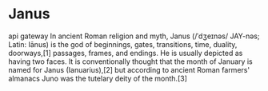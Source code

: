 # Janus
api gateway
In ancient Roman religion and myth, Janus (/ˈdʒeɪnəs/ JAY-nəs; Latin: Iānus) is the god of beginnings, gates, transitions, time, duality, doorways,[1] passages, frames, and endings. He is usually depicted as having two faces. It is conventionally thought that the month of January is named for Janus (Ianuarius),[2] but according to ancient Roman farmers' almanacs Juno was the tutelary deity of the month.[3]

